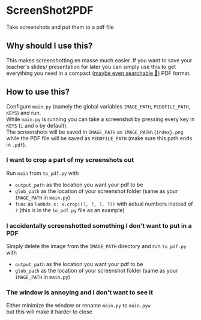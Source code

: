 # ScreenShot2PDF
Take screenshots and put them to a pdf file
## Why should I use this?
This makes screenshotting en masse much easier. If you want to save your teacher's slides/ presentation for later you can simply use this
to get everything you need in a compact [(maybe even searchable 👀)](https://ocr.space) PDF format.  
## How to use this?
Configure `main.py` (namely the global variables `IMAGE_PATH`, `PEDOFILE_PATH`, `KEYS`) and run.  
While `main.py` is running you can take a screenshot by pressing every key in `KEYS` (`i` and `o` by default).  
The screenshots will be saved in `IMAGE_PATH` as `IMAGE_PATH\{index}.png` while the PDF file will be saved as `PEDOFILE_PATH` (make sure this path ends in `.pdf`).  
### I want to crop a part of my screenshots out
Run `main` from `to_pdf.py` with
* `output_path` as the location you want your pdf to be  
* `glob_path` as the location of your screenshot folder (same as your `IMAGE_PATH` in `main.py`)  
* `func` as `lambda x: x.crop((?, ?, ?, ?))` with actual numbers instead of `?` (this is in the `to_pdf.py` file as an example)  
### I accidentally screenshotted something I don't want to put in a PDF
Simply delete the image from the `IMAGE_PATH` directory and run `to_pdf.py` with
* `output_path` as the location you want your pdf to be  
* `glob_path` as the location of your screenshot folder (same as your `IMAGE_PATH` in `main.py`)  
### The window is annoying and I don't want to see it
Either minimize the window or rename `main.py` to `main.pyw`  
but this will make it harder to close
